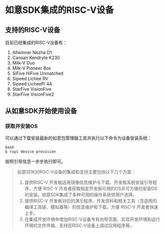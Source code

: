 # 如意SDK集成的RISC-V设备

## 支持的RISC-V设备

目前已经集成的RISC-V设备有：

1. Allwinner Nezha D1
2. Canaan Kendryte K230
3. Milk-V Duo
4. Milk-V Pioneer Box
5. SiFive HiFive Unmatched
6. Sipeed Lichee RV
7. Sipeed LicheePi 4A
8. StarFive VisionFive
9. StarFive VisionFive2

## 从如意SDK开始使用设备

### 获取并安装OS

可以通过下载安装最新的如意包管理器工具并执行以下命令为设备安装系统：

```
bash
$ ruyi device provision
```

按照引导信息一步步执行即可。


> 如意SDK对RISC-V设备的集成和支持主要包括以下几个方面：
>
> 1. 提供RISC-V 开发板适用镜像信息维护与下载、开发板系统安装引导程序，方便 RISC-V 开发者获取指定开发板可用的OS并可方便的安装OS的安装。如意SDK集成了多种可用的操作系统供用户选择。
> 2. 提供RISC-V 开发板对应的演示程序、开发资料和相关工具（含适用的编译工具链、模拟器等）的信息维护和下载，方便 RISC-V 开发者快速上手。
> 3. 在集成开发环境中增加RISC-V设备专有向导页面、实现开发环境和运行环境的文件传输、支持在RISC-V设备上调试应用程序等。
